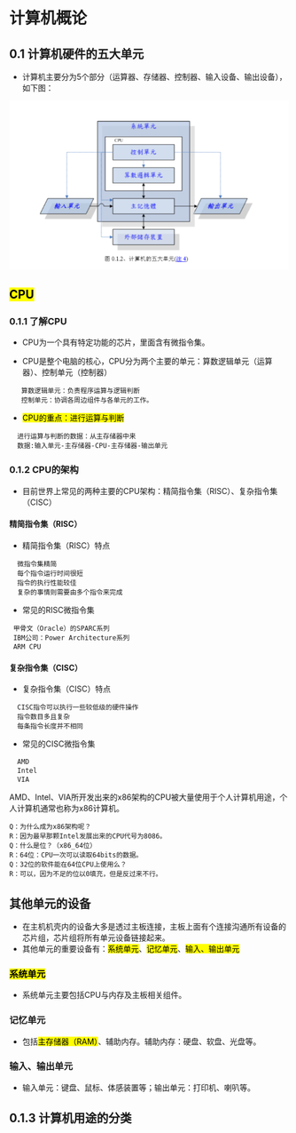 # 计算机概论
## 0.1 计算机硬件的五大单元
* 计算机主要分为5个部分（运算器、存储器、控制器、输入设备、输出设备），如下图：

![计算机五大组成部分](计算机五大组成部分.jpg)
## <mark>CPU
### 0.1.1 了解CPU
  * CPU为一个具有特定功能的芯片，里面含有微指令集。

  * CPU是整个电脑的核心，CPU分为两个主要的单元：算数逻辑单元（运算器）、控制单元（控制器）
  ```
     算数逻辑单元：负责程序运算与逻辑判断
     控制单元：协调各周边组件与各单元的工作。
   ```

  * <mark>CPU的重点：进行运算与判断
```
  进行运算与判断的数据：从主存储器中来
  数据:输入单元-主存储器-CPU-主存储器-输出单元
```

### 0.1.2 CPU的架构
* 目前世界上常见的两种主要的CPU架构：精简指令集（RISC）、复杂指令集（CISC）

#### 精简指令集（RISC）
* 精简指令集（RISC）特点
```
  微指令集精简
  每个指令运行时间很短
  指令的执行性能较佳
  复杂的事情则需要由多个指令来完成
```
* 常见的RISC微指令集
```
 甲骨文（Oracle）的SPARC系列
 IBM公司：Power Architecture系列
 ARM CPU
```

#### 复杂指令集（CISC）
* 复杂指令集（CISC）特点
```
  CISC指令可以执行一些较低级的硬件操作
  指令数目多且复杂
  每条指令长度并不相同
```
* 常见的CISC微指令集
```
  AMD
  Intel
  VIA
```
AMD、Intel、VIA所开发出来的x86架构的CPU被大量使用于个人计算机用途，个人计算机通常也称为x86计算机。
```
Q：为什么成为x86架构呢？
R：因为最早那颗Intel发展出来的CPU代号为8086。
Q：什么是位？（x86_64位）
R：64位：CPU一次可以读取64bits的数据。
Q：32位的软件能在64位CPU上使用么？
R：可以，因为不足的位以0填充，但是反过来不行。
```

## 其他单元的设备
* 在主机机壳内的设备大多是透过主板连接，主板上面有个连接沟通所有设备的芯片组，芯片组将所有单元设备链接起来。
* 其他单元的重要设备有：<mark>系统单元</mark>、<mark>记忆单元</mark>、<mark>输入、输出单元</mark>

### <mark>系统单元</mark>
* 系统单元主要包括CPU与内存及主板相关组件。

### 记忆单元
* 包括<mark>主存储器（RAM）</mark>、辅助内存。辅助内存：硬盘、软盘、光盘等。
### 输入、输出单元
* 输入单元：键盘、鼠标、体感装置等；输出单元：打印机、喇叭等。

## 0.1.3 计算机用途的分类

